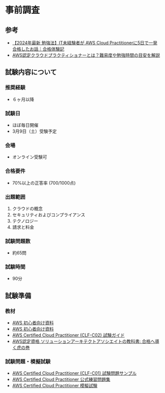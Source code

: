 # 事前調査

## 参考

* [【2024年最新 勉強法】IT未経験者が AWS Cloud Practitionerに5日で一発合格したお話｜合格体験記](https://www.handsshell.online/aws-cloud-practitioner/#google_vignette)  
* [AWS認定クラウドプラクティショナーとは？難易度や勉強時間の目安を解説](https://and-engineer.com/articles/YwGSlRAAACEAsVo8)

## 試験内容について

### 推奨経験

* ６ヶ月以降

### 試験日

* ほぼ毎日開催
* 3月9日（土）受験予定

### 会場

* オンライン受験可

### 合格要件

* 70%以上の正答率 (700/1000点)

### 出題範囲

1. クラウドの概念
2. セキュリティおよびコンプライアンス
3. テクノロジー
4. 請求と料金

### 試験問題数

* 約65問

### 試験時間

* 90分

## 試験準備

### 教材

* [AWS 初心者向け資料](https://aws.amazon.com/jp/events/aws-event-resource/beginner/)  
* [AWS 初心者向け資料](https://resources.awscloud.com/cloud-practitioner-essentials-on-demand-training)  
* [AWS Certified Cloud Practitioner (CLF-C02) 試験ガイド](https://d1.awsstatic.com/ja_JP/training-and-certification/docs-cloud-practitioner/AWS-Certified-Cloud-Practitioner_Exam-Guide.pdf)  
* [AWS認定資格 ソリューションアーキテクトアソシエイトの教科書: 合格へ導く虎の巻](https://www.amazon.co.jp/AWS%E8%AA%8D%E5%AE%9A%E8%B3%87%E6%A0%BC-%E3%82%BD%E3%83%AA%E3%83%A5%E3%83%BC%E3%82%B7%E3%83%A7%E3%83%B3%E3%82%A2%E3%83%BC%E3%82%AD%E3%83%86%E3%82%AF%E3%83%88%E3%82%A2%E3%82%BD%E3%82%B7%E3%82%A8%E3%82%A4%E3%83%88%E3%81%AE%E6%95%99%E7%A7%91%E6%9B%B8-%E5%90%88%E6%A0%BC%E3%81%B8%E5%B0%8E%E3%81%8F%E8%99%8E%E3%81%AE%E5%B7%BB-CloudTech%E6%9B%B8%E7%B1%8D%E4%BD%9C%E6%88%90%E5%A7%94%E5%93%A1%E4%BC%9A-ebook/dp/B0BCPNZ9GJ?&linkCode=sl1&tag=takapizz-22&linkId=b144ece381ac1e9a16e5d367ee2ab3ca&language=ja_JP&ref_=as_li_ss_tl)  

### 試験問題・模擬試験

* [AWS Certified Cloud Practitioner (CLF-C01) 試験問題サンプル](https://d1.awsstatic.com/ja_JP/training-and-certification/docs-cloud-practitioner/AWS-Certified-Cloud-Practitioner_Sample-Questions.pdf)  
* [AWS Certified Cloud Practitioner 公式練習問題集](https://explore.skillbuilder.aws/learn/course/external/view/elearning/12504/aws-certified-cloud-practitioner-practice-question-set-clf-c01-japanese)  
* [AWS Certified Cloud Practitioner 模擬試験](https://explore.skillbuilder.aws/learn/course/external/view/elearning/12583/aws-certified-cloud-practitioner-official-practice-exam-clf-c01-japanese)